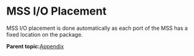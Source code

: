# MSS I/O Placement

MSS I/O placement is done automatically as each port of the MSS has a fixed location on the package.

**Parent topic:**[Appendix](GUID-382B237D-CB25-4415-8DD3-3D9A73ABA9E4.md)

